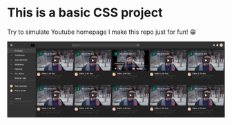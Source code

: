 # This is a basic CSS project 

Try to simulate Youtube homepage
I make this repo just for fun! 😁

![Image of home Screen](public/home.png)